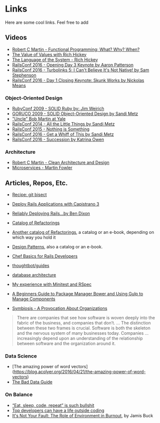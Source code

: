 # Links
Here are some cool links. Feel free to add

## Videos

 * [Robert C Martin - Functional Programming; What? Why? When?](http://www.youtube.com/watch?v=7Zlp9rKHGD4)
 * [The Value of Values with Rich Hickey](http://www.youtube.com/watch?v=-6BsiVyC1kM)
 * [The Language of the System - Rich Hickey](http://www.youtube.com/watch?v=ROor6_NGIWU)
 * [RailsConf 2016 - Opening Day 3 Keynote by Aaron Patterson](http://www.youtube.com/watch?v=xMFs9DTympQ)
 * [RailsConf 2016 - Turbolinks 5: I Can't Believe It's Not Native! by Sam Stephenson](http://www.youtube.com/watch?v=SWEts0rlezA)
 * [RailsConf 2016 - Day 1 Closing Keynote: Skunk Works by Nickolas Means](http://www.youtube.com/watch?v=ggPE-JHzfAM)

### Object-Oriented Design

 * [RubyConf 2009 - SOLID Ruby by: Jim Weirich](http://www.youtube.com/watch?v=dKRbsE061u4)
 * [GORUCO 2009 - SOLID Object-Oriented Design by Sandi Metz](http://www.youtube.com/watch?v=v-2yFMzxqwU)
 * ["Uncle" Bob Martin at Yale](http://www.youtube.com/watch?v=QHnLmvDxGTY)
 * [RailsConf 2014 - All the Little Things by Sandi Metz](http://www.youtube.com/watch?v=8bZh5LMaSmE)
 * [RailsConf 2015 - Nothing is Something](http://www.youtube.com/watch?v=OMPfEXIlTVE)
 * [RailsConf 2016 - Get a Whiff of This by Sandi Metz](http://www.youtube.com/watch?v=PJjHfa5yxlU)
 * [RailsConf 2016 - Succession by Katrina Owen](http://www.youtube.com/watch?v=59YClXmkCVM)

### Architecture

 * [Robert C Martin - Clean Architecture and Design](http://www.youtube.com/watch?v=Nsjsiz2A9mg)
 * [Microservices - Martin Fowler](http://www.youtube.com/watch?v=wgdBVIX9ifA)

## Articles, Repos, Etc.

 * [Recipe: git bisect](http://www.benjaminoakes.com/2014/04/29/recipe-git-bisect)
 * [Deploy Rails Applications with Capistrano 3](https://launchschool.com/blog/deploy-rails-apps-with-capistran)
 * [Reliably Deploying Rails...by Ben Dixon](https://leanpub.com/deploying_rails_applications)
 * [Catalog of Refactorings](http://refactoring.com/catalog/?filter=books-rubyref,books-radio-appea)
 * [Another catalog of Refactorings](https://sourcemaking.com/refactoring), a catalog or an e-book, depending on which way you hold it
 * [Design Patterns](https://sourcemaking.com/design_patterns), also a catalog or an e-book.
 * [Chef Basics for Rails Developers](https://launchschool.com/blog/chef-basics-for-rails-developer)
 * [thoughtbot/guides](https://github.com/thoughtbot/guides)
 * [database architecture](http://db.cs.berkeley.edu/papers/fntdb07-architecture.pd)
 * [My experience with Minitest and RSpec](http://tenderlovemaking.com/2015/01/23/my-experience-with-minitest-and-rspec.htm)
 * [A Beginners Guide to Package Manager Bower and Using Gulp to Manage Components](http://andy-carter.com/blog/a-beginners-guide-to-package-manager-bower-and-using-gulp-to-manage-component)

 * [Symbiosis - A Provocation About Organizations](https://drive.google.com/a/continuity.net/file/d/0B8ZX1RoWHuiJSnZHZFJqOERqaDg/view)
  > There are companies that see how software is woven deeply into the fabric of the business, and companies that don’t. ... The distinction between these two frames is crucial. Software is both the skeleton and the nervous system of many businesses today. Companies ... increasingly depend upon an understanding of the relationship between software and the organization around it.

### Data Science

 * [The amazing power of word vectors] (https://blog.acolyer.org/2016/04/21/the-amazing-power-of-word-vectors)
 * [The Bad Data Guide](https://github.com/Quartz/bad-data-guide)

### On Balance

 * [“Eat, sleep, code, repeat” is such bullshit](https://m.signalvnoise.com/eat-sleep-code-repeat-is-such-bullshit-c2a4d9beaaf5?gi=b31ff00494f)
 * [Top developers can have a life outside coding](http://www.belenalbeza.com/top-developers-can-have-a-life-outside-coding)
 * [It's Not Your Fault: The Role of Environment in Burnout](https://medium.com/keep-learning-keep-growing/it-s-not-your-fault-7907e40e2226#.wprn1fpft), by Jamis Buck

